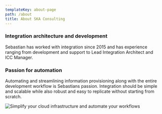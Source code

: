 ```yaml
---
templateKey: about-page
path: /about
title: About SKA Consulting
---
```

### I﻿ntegration architecture and development

S﻿ebastian has worked with integration since 2015 and has experience ranging from development and support to Lead Integration Architect and ICC Manager.

### Passion for automation

A﻿utomating and streamlining information provisioning along with the entire development workflow is Sebastians passion. Integration should be simple and scalable while also robust and easy to replicate without starting from scratch.



![Simplify your cloud infrastructure and automate your workflows](/img/cloud_leverage_infrastructure.jpeg)
